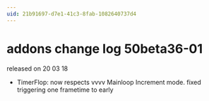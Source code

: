 ```yaml
---
uid: 21b91697-d7e1-41c3-8fab-1082640737d4
---
```


# addons change log 50beta36-01
released on 20 03 18  

* TimerFlop: now respects vvvv Mainloop Increment mode. fixed triggering one frametime to early